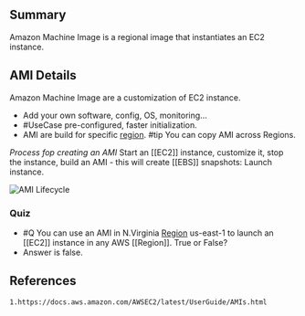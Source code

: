 ## Summary
Amazon Machine Image is a regional image that instantiates an EC2 instance.
## AMI Details
Amazon Machine Image are a customization of EC2 instance.
- Add your own software, config, OS, monitoring...
- #UseCase pre-configured, faster initialization.
- AMI are build for specific [region](Region.md). #tip You can copy AMI across Regions.

*Process fop creating an AMI*
Start an [[EC2]] instance, customize it, stop the instance, build an AMI - this will create [[EBS]] snapshots: Launch instance.


![AMI Lifecycle](https://docs.aws.amazon.com/images/AWSEC2/latest/UserGuide/images/ami_lifecycle.png)
### Quiz 
- #Q You can use an AMI in N.Virginia [Region](Region.md) us-east-1 to launch an [[EC2]] instance in any AWS [[Region]]. True or False? 
- Answer is false.


## References

	1.https://docs.aws.amazon.com/AWSEC2/latest/UserGuide/AMIs.html